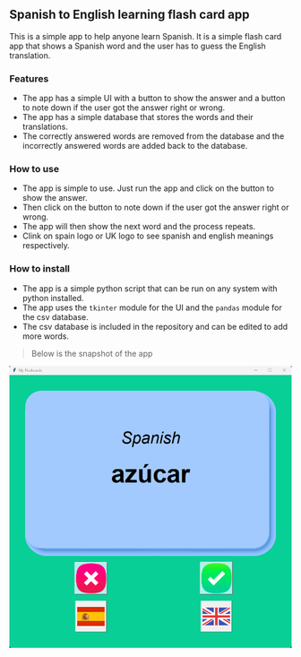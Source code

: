 ## Spanish to English learning flash card app

This is a simple app to help anyone learn Spanish. It is a simple flash card app that shows a Spanish word and the user has to guess the English translation. 

### Features

- The app has a simple UI with a button to show the answer and a button to note down if the user got the answer right or wrong.
- The app has a simple database that stores the words and their translations.
- The correctly answered words are removed from the database and the incorrectly answered words are added back to the database.

### How to use

- The app is simple to use. Just run the app and click on the button to show the answer.
- Then click on the button to note down if the user got the answer right or wrong.
- The app will then show the next word and the process repeats.
- Clink on spain logo or UK logo to see spanish and english meanings respectively.

### How to install

- The app is a simple python script that can be run on any system with python installed.
- The app uses the `tkinter` module for the UI and the `pandas` module for the csv database.
- The csv database is included in the repository and can be edited to add more words.

> Below is the snapshot of the app

![App](app.png)